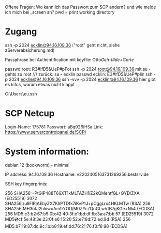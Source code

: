 Offene Fragen: Wo kann ich das Passwort zum SCP ändern? und wie melde ich mich bei \_screen an?
pwd = print working directory

# Zugang

ssh -p 2024 ecklin@94.16.109.36 ("root" geht nicht, siehe zServerabsicherung.md)

Passphrase bei Authentification mit keyfile:
Otto*Geh-I#de+Garte*

passwd root: R3#!fD5&UeP#pFot
ssh -p 2024 root@94.16.109.36
mit su - gehts zu root /// zurück: su - ecklin
passwd ecklin: E3#!fD5&UeP#plin
ssh -p 2024 ecklin@94.16.109.36
ssh -vvv -p 2024 ecklin@94.16.109.36 hier gibt es Infos, warum etwas nicht klappt

C:\Users\eu\.ssh

# SCP Netcup

Login-Name: 175781
Passwort: aBq926iHSa
Link: https://www.servercontrolpanel.de/SCP/

# System information:

debian 12 (bookworm) - minimal

IP address: 94.16.109.36
Hostname: v2202405163731269256.bestsrv.de

SSH key fingerprints:

256 SHA256:+PtGiP488T66XT1kMLTAZH1iZ2kQMehtfGL+GYD/ZXA (ED25519)
3072 SHA256:/u9FlRjAEbyZX7KhPTDfk7iKvP1J+pCggLrx4HKLMTw (RSA)
256 SHA256:MH3ofJ2bhiwuAm1ZrOU/M0ZYcZQnGLwVtB7gKGe+Nk4 (ECDSA)
256 MD5:c3:b2:67:b5:0b:42:40:3f:e1:bd:df:fb:3a:a7:bb:57 (ED25519)
3072 MD5:cd:cf:5e:48:3e:23:0f:e6:15:20:52:e7:8d:72:ed:9d (RSA)
256 MD5:b7:19:87:dc:9c:1b:b8:19:ef:dd:76:21:76:f3:f8:98 (ECDSA)
